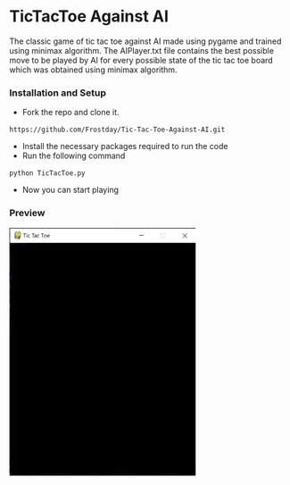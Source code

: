 # TicTacToe Against AI
The classic game of tic tac toe against AI made using pygame and trained using minimax algorithm. The AIPlayer.txt file contains the best possible move to be played by AI for every possible state of the tic tac toe board which was obtained using minimax algorithm.

### Installation and Setup

* Fork the repo and clone it.
```
https://github.com/Frostday/Tic-Tac-Toe-Against-AI.git
```
* Install the necessary packages required to run the code
* Run the following command
```
python TicTacToe.py
```
* Now you can start playing

### Preview

![](assets/result.gif)